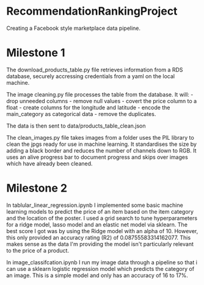 # RecommendationRankingProject
Creating a Facebook style marketplace data pipeline. 
# Milestone 1 
The download_products_table.py file retrieves information from a RDS database, securely accressing credentials from a yaml on the local machine.

The image cleaning.py file processes the table from the database. It will:
    - drop unneeded columns
    - remove null values
    - covert the price column to a float
    - create columns for the longitude and latitude
    - encode the main_category as categorical data
    - remove the duplicates.

The data is then sent to data/products_table_clean.json 

The clean_images.py file takes images from a folder uses the PIL library to clean the jpgs ready for use in machine learning. It standardises the size by adding a black border and reduces the number of channels down to RGB. It uses an alive progress bar to document progress and skips over images which have already been cleaned.

# Milestone 2

In tablular_linear_regression.ipynb I implemented some basic machine learning models to predict the price of an item based on the item category and the location of the poster. I used a grid search to tune hyperparameters for a ridge model, lasso model and an elastic net model via sklearn. The best score I got was by using the Ridge model with an alpha of 10. However, this only provided an accuracy rating (R2) of  0.08755583314162077. This makes sense as the data I'm providing the model isn't particularly relevant to the price of a product.

In image_classifcation.ipynb I run my image data through a pipeline so that i can use a sklearn logistic regression model which predicts the category of an image. This is a simple model and only has an accuracy of 16 to 17%. 